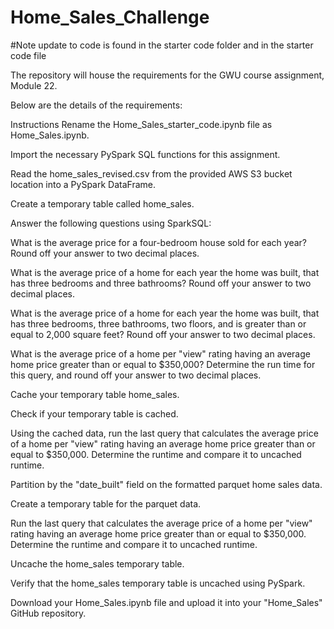 # Home_Sales_Challenge
#Note update to code is found in the starter code folder and in the starter code file

The repository will house the requirements for the GWU course assignment, Module 22.

Below are the details of the requirements:

Instructions Rename the Home_Sales_starter_code.ipynb file as Home_Sales.ipynb.

Import the necessary PySpark SQL functions for this assignment.

Read the home_sales_revised.csv from the provided AWS S3 bucket location into a PySpark DataFrame.

Create a temporary table called home_sales.

Answer the following questions using SparkSQL:

What is the average price for a four-bedroom house sold for each year? Round off your answer to two decimal places.

What is the average price of a home for each year the home was built, that has three bedrooms and three bathrooms? Round off your answer to two decimal places.

What is the average price of a home for each year the home was built, that has three bedrooms, three bathrooms, two floors, and is greater than or equal to 2,000 square feet? Round off your answer to two decimal places.

What is the average price of a home per "view" rating having an average home price greater than or equal to $350,000? Determine the run time for this query, and round off your answer to two decimal places.

Cache your temporary table home_sales.

Check if your temporary table is cached.

Using the cached data, run the last query that calculates the average price of a home per "view" rating having an average home price greater than or equal to $350,000. Determine the runtime and compare it to uncached runtime.

Partition by the "date_built" field on the formatted parquet home sales data.

Create a temporary table for the parquet data.

Run the last query that calculates the average price of a home per "view" rating having an average home price greater than or equal to $350,000. Determine the runtime and compare it to uncached runtime.

Uncache the home_sales temporary table.

Verify that the home_sales temporary table is uncached using PySpark.

Download your Home_Sales.ipynb file and upload it into your "Home_Sales" GitHub repository.
